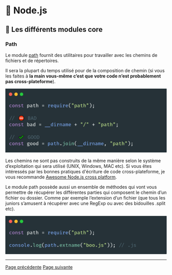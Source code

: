# 🐢 Node.js

## 🌟 Les différents modules core

### Path

Le module [path](https://nodejs.org/api/path.html) fournit des utilitaires pour travailler avec les chemins de fichiers et de répertoires.

Il sera la plupart du temps utilisé pour de la composition de chemin (si vous les faites à **la main vous-même c’est que votre code n’est probablement pas cross-plateforme**).

<img src="../../../../assets/nodejs/core-modules/core-path-1.png" alt="Example de code" width="600"/>

Les chemins ne sont pas construits de la même manière selon le système d’exploitation qui sera utilisé (UNIX, Windows, MAC etc). Si vous êtes intéressés par les bonnes pratiques d'écriture de code cross-plateforme, je vous recommande [Awesome Node.js cross platform](https://github.com/bcoe/awesome-cross-platform-nodejs).

Le module path possède aussi un ensemble de méthodes qui vont vous permettre de récupérer les différentes parties qui composent le chemin d’un fichier ou dossier. Comme par exemple l’extension d’un fichier (que tous les juniors s’amusent à récupérer avec une RegExp ou avec des bidouilles .split etc).

<img src="../../../../assets/nodejs/core-modules/core-path-2.png" alt="Example de code" width="600"/>

---
[Page précédente](./events.md)
[Page suivante](./fs.md)